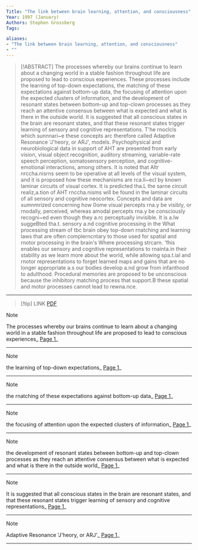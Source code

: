 ```yaml
---
Title: "The link between brain learning, attention, and consciousness"
Year: 1997 (January)
Authors: Stephen Grossberg
Tags: 

aliases: 
- "The link between brain learning, attention, and consciousness"
- ""
---
```

> [!ABSTRACT]
>The processes whereby our brains continue to learn about a changing world in a stable fashion throughout life are proposed to lead to conscious experiences. These processes include the learning of top-down expectations, the matching of these expectations against bottom-up data, the focusing of attention upon the expected clusters of information, and the development of resonant states between bottom-up and top-clown processes as they reach an attentive consensus between what is expected and what is there in the outside world. It is suggested that all conscious states in the brain are resonant states, and that these resonant states trigger learning of sensory and cognitive representations. T'he rnoclcls which sunnnari~e these concepts arc therefore called Adaptive Resonance 'J'heory, or ARJ', models. Psychophysical and neurobiological data in support of AHT are presented from early vision, visual object recognition, auditory streaming, variable-rate speech perception, somatosensory perception, and cognitive-emotional interactions, among others. It is noted that Altr nrccha.nisrns seem to be operative at all levels of the visual system, and it is proposed how these mechanisms are rca.li~ecl by known laminar circuits of visual cortex. It is predicted tha.L the sarne circuit realiz,a.tion of AHT rnccha.nisms will be found in the laminar circuits of all sensory and cognitive neocortex. Concepts and data are sumnmrized concerning how 0ome visual percepts rna.y be visibly, or rnodally, perceived, whereas amodal percepts rna.y be consciously recogni~ed even though they a.rc perceptually invisible. It is a.lw suggeBted tha.t. sensory a.nd cognitive processing in the What processing stream of tbc brain obey top-down rnatching and learning laws that are often complerncntary to those used for spatial and rnotor processing in the brain's Where processing strcarn. 'fhis enables our sensory and cognitive representations to rnainta.in their stability as we learn more about the world, while allowing spa.t.ial and rnotor representations to forget learned maps and gains that are no longer appropriate a.s our bodies develop a.nd grow from infanthood to adulthood. Procedural memories are proposed to be unconscious because the inhibitory matching process that support.B these spatial and motor processes cannot lead to rewna.nce.
---
> [!tip] LINK
> [PDF](zotero://select/library/items/H6E9SA8U)

> [!note]
>The processes whereby our brains continue to learn about a changing world in a stable fashion throughout life are proposed to lead to conscious experiences_ [Page 1](zotero://open-pdf/library/items/H6E9SA8U?page=1&annotation=34L44YQ3)_
---
> [!note]
>the learning of top-down expectations_ [Page 1](zotero://open-pdf/library/items/H6E9SA8U?page=1&annotation=LN6YIMIP)_
---
> [!note]
>the rnatching of these expectations against  bottom-up data_ [Page 1](zotero://open-pdf/library/items/H6E9SA8U?page=1&annotation=FHHPKRXY)_
---
> [!note]
>the focusing of attention upon the expected clusters of information_ [Page 1](zotero://open-pdf/library/items/H6E9SA8U?page=1&annotation=78FLFIEC)_
---
> [!note]
>the  development of resonant states between bottom-up and top-clown processes as they reach  an attentive consensus between what is expected and what is there in the outside world_ [Page 1](zotero://open-pdf/library/items/H6E9SA8U?page=1&annotation=ZVJR8NIJ)_
---
> [!note]
>It is suggested that all conscious states in the brain are resonant states, and that these  resonant states trigger learning of sensory and cognitive representations_ [Page 1](zotero://open-pdf/library/items/H6E9SA8U?page=1&annotation=WA5AQIXQ)_
---
> [!note]
>Adaptive Resonance 'J'heory, or ARJ'_ [Page 1](zotero://open-pdf/library/items/H6E9SA8U?page=1&annotation=J8N6LBXS)_
---
